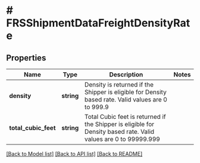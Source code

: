 # # FRSShipmentDataFreightDensityRate

## Properties

Name | Type | Description | Notes
------------ | ------------- | ------------- | -------------
**density** | **string** | Density is returned if the Shipper is eligible for Density based rate.   Valid values are 0 to 999.9 |
**total_cubic_feet** | **string** | Total Cubic feet is returned if the Shipper is eligible for Density based rate.   Valid values are 0 to 99999.999 |

[[Back to Model list]](../../README.md#models) [[Back to API list]](../../README.md#endpoints) [[Back to README]](../../README.md)
